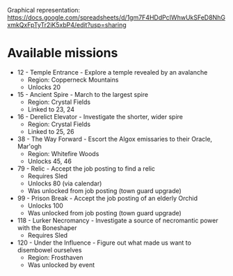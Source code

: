 Graphical representation: https://docs.google.com/spreadsheets/d/1gm7F4HDdPcIWhwUkSFeD8NhGxmkQxFpTyTr2iK5xbP4/edit?usp=sharing

# Available missions

- 12 - Temple Entrance - Explore a temple revealed by an avalanche
  - Region: Copperneck Mountains
  - Unlocks 20
- 15 - Ancient Spire - March to the largest spire
  - Region: Crystal Fields
  - Linked to 23, 24
- 16 - Derelict Elevator - Investigate the shorter, wider spire
  - Region: Crystal Fields
  - Linked to 25, 26
- 38 - The Way Forward - Escort the Algox emissaries to their Oracle, Mar'ogh
  - Region: Whitefire Woods
  - Unlocks 45, 46
- 79 - Relic - Accept the job posting to find a relic
  - Requires Sled
  - Unlocks 80 (via calendar)
  - Was unlocked from job posting (town guard upgrade)
- 99 - Prison Break - Accept the job posting of an elderly Orchid
  - Unlocks 100
  - Was unlocked from job posting (town guard upgrade)
- 118 - Lurker Necromancy - Investigate a source of necromantic power with the Boneshaper
  - Requires Sled
- 120 - Under the Influence - Figure out what made us want to disembowel ourselves
  - Region: Frosthaven
  - Was unlocked by event
